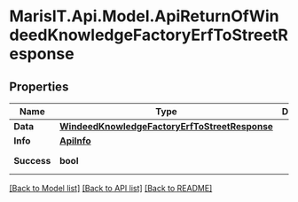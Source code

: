 
# MarisIT.Api.Model.ApiReturnOfWindeedKnowledgeFactoryErfToStreetResponse

## Properties

Name | Type | Description | Notes
------------ | ------------- | ------------- | -------------
**Data** | [**WindeedKnowledgeFactoryErfToStreetResponse**](WindeedKnowledgeFactoryErfToStreetResponse.md) |  | [optional] 
**Info** | [**ApiInfo**](ApiInfo.md) |  | [optional] 
**Success** | **bool** |  | [optional] [readonly] 

[[Back to Model list]](../README.md#documentation-for-models)
[[Back to API list]](../README.md#documentation-for-api-endpoints)
[[Back to README]](../README.md)

